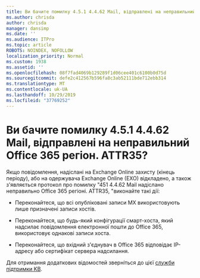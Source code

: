 ```yaml
---
title: Ви бачите помилку 4.5.1 4.4.62 Mail, відправлені на неправильний Office 365 регіон. ATTR35?
ms.author: chrisda
author: chrisda
manager: dansimp
ms.date: ''
ms.audience: ITPro
ms.topic: article
ROBOTS: NOINDEX, NOFOLLOW
localization_priority: Normal
ms.custom: 1938
ms.assetid: ''
ms.openlocfilehash: 08f7fad4069b129289f1d06cee401c6100b0d75d
ms.sourcegitcommit: defe2c412567b596fa8c3ab52111bde712ebb314
ms.translationtype: MT
ms.contentlocale: uk-UA
ms.lasthandoff: 10/29/2019
ms.locfileid: "37769252"
---
```

# <a name="are-you-seeing-error-451-4462-mail-sent-to-the-wrong-office-365-region-attr35"></a>Ви бачите помилку 4.5.1 4.4.62 Mail, відправлені на неправильний Office 365 регіон. ATTR35?

Якщо повідомлення, надіслані на Exchange Online захисту (кінець періоду), або на одержувача Exchange Online (EXO) відкладено, а також з'являється протокол про помилку "451 4.4.62 Mail надіслано неправильно Office 365 регіоні. ATTR35, "виконайте такі дії:

- Переконайтеся, що всі опубліковані записи MX використовують лише призначені записи хостів.

- Переконайтеся, що будь-який конфігурації смарт-хоста, який надсилає повідомлення електронної пошти до Office 365, використовує однакові записи хоста.

- Переконайтеся, що вхідний з'єднувач в Office 365 відповідає IP-адресу або сертифікат сервера надсилання.

Для отримання додаткових відомостей зверніться до цієї [служби підтримки KB](https://support.microsoft.com/help/4057301/attr35-response-code-when-mail-is-sent-to-eop-exo).
